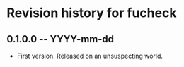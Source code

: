 # Revision history for fucheck

## 0.1.0.0 -- YYYY-mm-dd

* First version. Released on an unsuspecting world.
